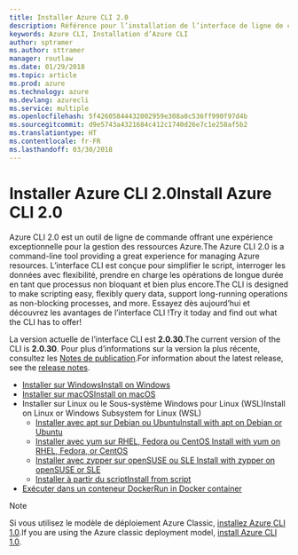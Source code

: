 ```yaml
---
title: Installer Azure CLI 2.0
description: Référence pour l’installation de l’interface de ligne de commande Azure 2.0
keywords: Azure CLI, Installation d’Azure CLI
author: sptramer
ms.author: sttramer
manager: routlaw
ms.date: 01/29/2018
ms.topic: article
ms.prod: azure
ms.technology: azure
ms.devlang: azurecli
ms.service: multiple
ms.openlocfilehash: 5f42605844432002959e308a0c536ff990f97d4b
ms.sourcegitcommit: d9e5743a4321684c412c1740d26e7c1e258af5b2
ms.translationtype: HT
ms.contentlocale: fr-FR
ms.lasthandoff: 03/30/2018
---
```

# <a name="install-azure-cli-20"></a><span data-ttu-id="d37b9-104">Installer Azure CLI 2.0</span><span class="sxs-lookup"><span data-stu-id="d37b9-104">Install Azure CLI 2.0</span></span>

<span data-ttu-id="d37b9-105">Azure CLI 2.0 est un outil de ligne de commande offrant une expérience exceptionnelle pour la gestion des ressources Azure.</span><span class="sxs-lookup"><span data-stu-id="d37b9-105">The Azure CLI 2.0 is a command-line tool providing a great experience for managing Azure resources.</span></span> <span data-ttu-id="d37b9-106">L’interface CLI est conçue pour simplifier le script, interroger les données avec flexibilité, prendre en charge les opérations de longue durée en tant que processus non bloquant et bien plus encore.</span><span class="sxs-lookup"><span data-stu-id="d37b9-106">The CLI is designed to make scripting easy, flexibly query data, support long-running operations as non-blocking processes, and more.</span></span> <span data-ttu-id="d37b9-107">Essayez dès aujourd’hui et découvrez les avantages de l’interface CLI !</span><span class="sxs-lookup"><span data-stu-id="d37b9-107">Try it today and find out what the CLI has to offer!</span></span>

<span data-ttu-id="d37b9-108">La version actuelle de l’interface CLI est __2.0.30__.</span><span class="sxs-lookup"><span data-stu-id="d37b9-108">The current version of the CLI is __2.0.30__.</span></span> <span data-ttu-id="d37b9-109">Pour plus d’informations sur la version la plus récente, consultez les [Notes de publication](release-notes-azure-cli.md).</span><span class="sxs-lookup"><span data-stu-id="d37b9-109">For information about the latest release, see the [release notes](release-notes-azure-cli.md).</span></span>

* [<span data-ttu-id="d37b9-110">Installer sur Windows</span><span class="sxs-lookup"><span data-stu-id="d37b9-110">Install on Windows</span></span>](install-azure-cli-windows.md)
* [<span data-ttu-id="d37b9-111">Installer sur macOS</span><span class="sxs-lookup"><span data-stu-id="d37b9-111">Install on macOS</span></span>](install-azure-cli-macos.md)
* <span data-ttu-id="d37b9-112">Installer sur Linux ou le Sous-système Windows pour Linux (WSL)</span><span class="sxs-lookup"><span data-stu-id="d37b9-112">Install on Linux or Windows Subsystem for Linux (WSL)</span></span>
  * [<span data-ttu-id="d37b9-113">Installer avec apt sur Debian ou Ubuntu</span><span class="sxs-lookup"><span data-stu-id="d37b9-113">Install with apt on Debian or Ubuntu</span></span>](install-azure-cli-apt.md)
  * [<span data-ttu-id="d37b9-114">Installer avec yum sur RHEL, Fedora ou CentOS </span><span class="sxs-lookup"><span data-stu-id="d37b9-114">Install with yum on RHEL, Fedora, or CentOS </span></span>](install-azure-cli-yum.md)
  * [<span data-ttu-id="d37b9-115">Installer avec zypper sur openSUSE ou SLE </span><span class="sxs-lookup"><span data-stu-id="d37b9-115">Install with zypper on openSUSE or SLE </span></span>](install-azure-cli-zypper.md)
  * [<span data-ttu-id="d37b9-116">Installer à partir du script</span><span class="sxs-lookup"><span data-stu-id="d37b9-116">Install from script</span></span>](install-azure-cli-linux.md)
* [<span data-ttu-id="d37b9-117">Exécuter dans un conteneur Docker</span><span class="sxs-lookup"><span data-stu-id="d37b9-117">Run in Docker container</span></span>](run-azure-cli-docker.md)

> [!NOTE]
> <span data-ttu-id="d37b9-118">Si vous utilisez le modèle de déploiement Azure Classic, [installez Azure CLI 1.0](install-cli-version-1.0.md).</span><span class="sxs-lookup"><span data-stu-id="d37b9-118">If you are using the Azure classic deployment model, [install Azure CLI 1.0](install-cli-version-1.0.md).</span></span>

